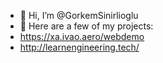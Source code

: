 - 👋 Hi, I’m @GorkemSinirlioglu
- 👀 Here are a few of my projects:
- https://xa.ivao.aero/webdemo
- http://learnengineering.tech/

